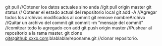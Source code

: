 git pull //Obtener los datos actuales										sino anda //git pull origin master
git status // Obtener el estado actual del repositorio local
git add -A //Agregar todos los archivos modificados al commit
git remove nombreArchivo //Quitar un archivo del commit
git commit -m  "mensaje del commit" //comitear todo lo agregado con add
git push origin master //Pushear al repositorio a la rama master.
git clone git@github.xxxx.com:blablabla/reponame.git //clonar repositorio.